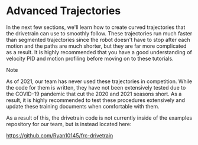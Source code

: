 # Advanced Trajectories

In the next few sections, we'll learn how to create curved trajectories that the drivetrain can use to smoothly follow. These trajectories run much faster than segmented trajectories since the robot doesn't have to stop after each motion and the paths are much shorter, but they are far more complicated as a result. It is highly recommended that you have a good understanding of velocity PID and motion profiling before moving on to these tutorials.

> [!NOTE]
> As of 2021, our team has never used these trajectories in competition. While the code for them is written,
> they have not been extensively tested due to the COVID-19 pandemic that cut the 2020 and 2021 seasons short.
> As a result, it is highly recommended to test these procedures extensively and update these training documents when comfortable
> with them.
> 
> As a result of this, the drivetrain code is not currently inside of the examples repository for our team, but is instead
> located here: 
>
> https://github.com/Ryan10145/frc-drivetrain

